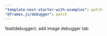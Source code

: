 ```yaml
---
"template-next-starter-with-examples": patch
"@frames.js/debugger": patch
---
```


feat(debugger): add image debugger tab
